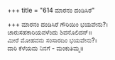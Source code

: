 +++
title = "614 ಮಾರನಂ ದಂಡಿಸಿರೆ"

+++
ಮಾರನಂ ದಂಡಿಸಿರೆ ಗೌರಿಯಿಂ ಭಯವೇನು?।  
ಚಾರುಸಹಕಾರಿಯವಳೆಂದು ಶಿವನೊಲಿದನ್॥  
ಮೀರೆ ಮೋಹವನು ಸಂಸಾರದಿಂ ಭಯವೇನು?।  
ದಾರಿ ಕೆಳೆಯದು ನಿನಗೆ - ಮಂಕುತಿಮ್ಮ॥  
